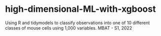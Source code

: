 # high-dimensional-ML-with-xgboost
Using R and tidymodels to classify observations into one of 10 different classes of mouse cells using 1,000 variables. MBAT - S1, 2022
